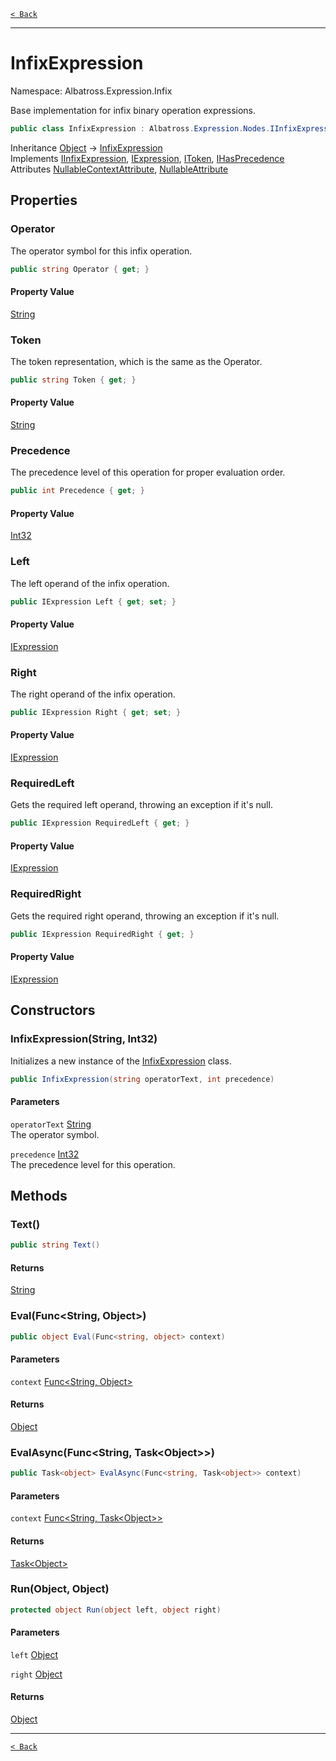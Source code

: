 [`< Back`](../../../)

---

# InfixExpression

Namespace: Albatross.Expression.Infix

Base implementation for infix binary operation expressions.

```csharp
public class InfixExpression : Albatross.Expression.Nodes.IInfixExpression, Albatross.Expression.Nodes.IExpression, Albatross.Expression.Nodes.IToken, Albatross.Expression.Nodes.IHasPrecedence
```

Inheritance [Object](https://docs.microsoft.com/en-us/dotnet/api/system.object) → [InfixExpression](./albatross/expression/infix/infixexpression)<br>
Implements [IInfixExpression](./albatross/expression/nodes/iinfixexpression), [IExpression](./albatross/expression/nodes/iexpression), [IToken](./albatross/expression/nodes/itoken), [IHasPrecedence](./albatross/expression/nodes/ihasprecedence)<br>
Attributes [NullableContextAttribute](https://docs.microsoft.com/en-us/dotnet/api/system.runtime.compilerservices.nullablecontextattribute), [NullableAttribute](https://docs.microsoft.com/en-us/dotnet/api/system.runtime.compilerservices.nullableattribute)

## Properties

### **Operator**

The operator symbol for this infix operation.

```csharp
public string Operator { get; }
```

#### Property Value

[String](https://docs.microsoft.com/en-us/dotnet/api/system.string)<br>

### **Token**

The token representation, which is the same as the Operator.

```csharp
public string Token { get; }
```

#### Property Value

[String](https://docs.microsoft.com/en-us/dotnet/api/system.string)<br>

### **Precedence**

The precedence level of this operation for proper evaluation order.

```csharp
public int Precedence { get; }
```

#### Property Value

[Int32](https://docs.microsoft.com/en-us/dotnet/api/system.int32)<br>

### **Left**

The left operand of the infix operation.

```csharp
public IExpression Left { get; set; }
```

#### Property Value

[IExpression](./albatross/expression/nodes/iexpression)<br>

### **Right**

The right operand of the infix operation.

```csharp
public IExpression Right { get; set; }
```

#### Property Value

[IExpression](./albatross/expression/nodes/iexpression)<br>

### **RequiredLeft**

Gets the required left operand, throwing an exception if it's null.

```csharp
public IExpression RequiredLeft { get; }
```

#### Property Value

[IExpression](./albatross/expression/nodes/iexpression)<br>

### **RequiredRight**

Gets the required right operand, throwing an exception if it's null.

```csharp
public IExpression RequiredRight { get; }
```

#### Property Value

[IExpression](./albatross/expression/nodes/iexpression)<br>

## Constructors

### **InfixExpression(String, Int32)**

Initializes a new instance of the [InfixExpression](./albatross/expression/infix/infixexpression) class.

```csharp
public InfixExpression(string operatorText, int precedence)
```

#### Parameters

`operatorText` [String](https://docs.microsoft.com/en-us/dotnet/api/system.string)<br>
The operator symbol.

`precedence` [Int32](https://docs.microsoft.com/en-us/dotnet/api/system.int32)<br>
The precedence level for this operation.

## Methods

### **Text()**

```csharp
public string Text()
```

#### Returns

[String](https://docs.microsoft.com/en-us/dotnet/api/system.string)<br>

### **Eval(Func&lt;String, Object&gt;)**

```csharp
public object Eval(Func<string, object> context)
```

#### Parameters

`context` [Func&lt;String, Object&gt;](https://docs.microsoft.com/en-us/dotnet/api/system.func-2)<br>

#### Returns

[Object](https://docs.microsoft.com/en-us/dotnet/api/system.object)<br>

### **EvalAsync(Func&lt;String, Task&lt;Object&gt;&gt;)**

```csharp
public Task<object> EvalAsync(Func<string, Task<object>> context)
```

#### Parameters

`context` [Func&lt;String, Task&lt;Object&gt;&gt;](https://docs.microsoft.com/en-us/dotnet/api/system.func-2)<br>

#### Returns

[Task&lt;Object&gt;](https://docs.microsoft.com/en-us/dotnet/api/system.threading.tasks.task-1)<br>

### **Run(Object, Object)**

```csharp
protected object Run(object left, object right)
```

#### Parameters

`left` [Object](https://docs.microsoft.com/en-us/dotnet/api/system.object)<br>

`right` [Object](https://docs.microsoft.com/en-us/dotnet/api/system.object)<br>

#### Returns

[Object](https://docs.microsoft.com/en-us/dotnet/api/system.object)<br>

---

[`< Back`](../../../)
